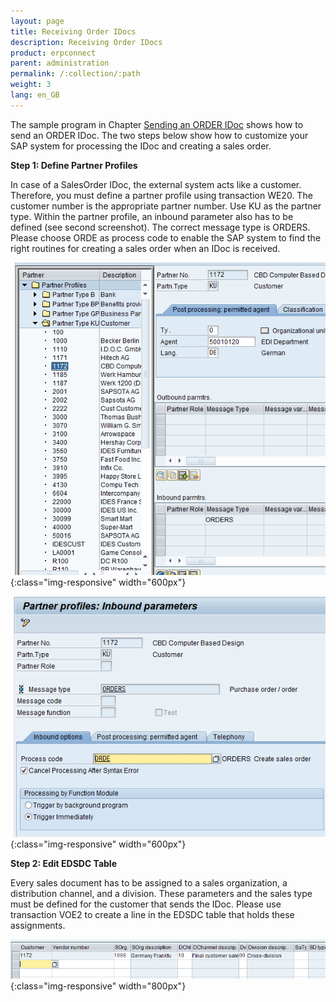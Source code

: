 ```yaml
---
layout: page
title: Receiving Order IDocs
description: Receiving Order IDocs
product: erpconnect
parent: administration
permalink: /:collection/:path
weight: 3
lang: en_GB
---
```


The sample program in Chapter [Sending an ORDER IDoc]() shows how to send an ORDER IDoc. The two steps below show how to customize your SAP system for processing the IDoc and creating a sales order.

**Step 1: Define Partner Profiles**

In case of a SalesOrder IDoc, the external system acts like a customer. Therefore, you must define a partner profile using transaction WE20. The customer number is the appropriate partner number. Use KU as the partner type.
Within the partner profile, an inbound parameter also has to be defined (see second screenshot). The correct message type is ORDERS. Please choose ORDE as process code to enable the SAP system to find the right routines for creating a sales order when an IDoc is received.

![IDoc-Receive-001](/img/content/IDoc-Receive-001.png){:class="img-responsive" width="600px"}

![IDoc-Receive-002](/img/content/IDoc-Receive-002.png){:class="img-responsive" width="600px"}

**Step 2: Edit EDSDC Table**

Every sales document has to be assigned to a sales organization, a distribution channel, and a division. These parameters and the sales type must be defined for the customer that sends the IDoc. Please use transaction VOE2 to create a line in the EDSDC table that holds these assignments.

![IDoc-Receive-003](/img/content/IDoc-Receive-003.png){:class="img-responsive" width="800px"}